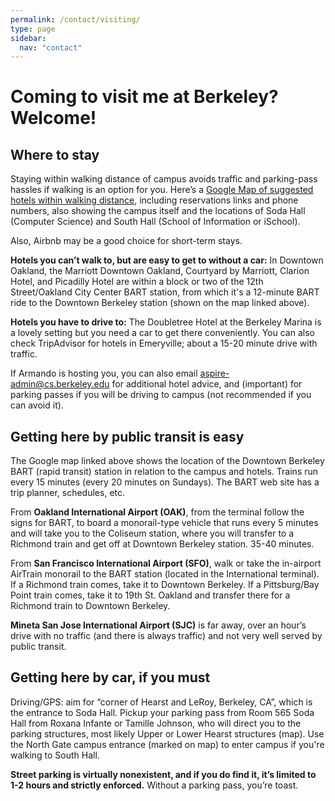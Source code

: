 ```yaml
---
permalink: /contact/visiting/
type: page
sidebar:
  nav: "contact"
---
```

# Coming to visit me at Berkeley? Welcome!

## Where to stay

Staying within walking distance of campus avoids traffic and
parking-pass hassles if walking is an option for you. Here’s a [Google
Map of suggested hotels within walking distance](https://mapsengine.google.com/map/edit?mid=z9r0QZlfe-7Q.kJt0nb6uwgvA), including
reservations links and phone numbers, also showing the campus itself
and the locations of Soda Hall (Computer Science) and South Hall
(School of Information or iSchool).

Also, Airbnb may be a good choice for short-term stays.

**Hotels you can’t walk to, but are easy to get to without a car:** In
Downtown Oakland, the Marriott Downtown Oakland, Courtyard by
Marriott, Clarion Hotel, and Picadilly Hotel are within a block or two
of the 12th Street/Oakland City Center BART station, from which it's a
12-minute BART ride to the Downtown Berkeley station (shown on the map
linked above).

**Hotels you have to drive to:** The Doubletree Hotel at the Berkeley
Marina is a lovely setting but you need a car to get there
conveniently. You can also check TripAdvisor for hotels in Emeryville;
about a 15-20 minute drive with traffic.

If Armando is hosting you, you can also email
aspire-admin@cs.berkeley.edu for additional hotel advice, and
(important) for parking passes if you will be driving to campus (not
recommended if you can avoid it).

## Getting here by public transit is easy

The Google map linked above shows the location of the Downtown
Berkeley BART (rapid transit) station in relation to the campus and
hotels. Trains run every 15 minutes (every 20 minutes on Sundays).
The BART web site has a trip planner, schedules, etc. 

From **Oakland International Airport (OAK)**, from the terminal follow the
signs for BART, to board a monorail-type vehicle that runs every 5
minutes and will take you to the Coliseum station, where you will
transfer to a Richmond train and get off at Downtown Berkeley station.
35-40 minutes.

From **San Francisco International Airport (SFO)**, walk or take the
in-airport AirTrain monorail to the BART station (located in the
International terminal). If a Richmond train comes, take it to
Downtown Berkeley. If a Pittsburg/Bay Point train comes, take it to
19th St. Oakland and transfer there for a Richmond train to Downtown
Berkeley. 

**Mineta San Jose International Airport (SJC)** is far away, over an
hour’s drive with no traffic (and there is always traffic) and not
very well served by public transit. 

## Getting here by car, if you must

Driving/GPS: aim for “corner of Hearst and LeRoy, Berkeley, CA”, which
is the entrance to Soda Hall. Pickup your parking pass from Room 565
Soda Hall from Roxana Infante or Tamille Johnson, who will direct you
to the parking structures, most likely Upper or Lower Hearst
structures (map). Use the North Gate campus entrance (marked on map)
to enter campus if you're walking to South Hall. 

**Street parking is virtually nonexistent, and if you do find it, it’s
limited to 1-2 hours and strictly enforced.**  Without a parking pass, you’re toast.
